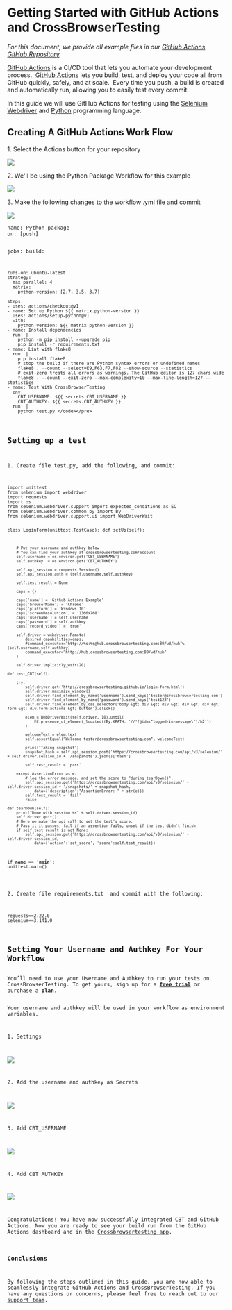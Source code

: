 <h1>Getting Started with GitHub Actions and CrossBrowserTesting</h1> 
<p><em>For this document, we provide all example files in our <a href="https://github.com/crossbrowsertesting/selenium-github_actions">GitHub Actions GitHub Repository</a>.</em></p>
<p><a href="https://github.com/features/actions">GitHub Actions</a> is a CI/CD tool that lets you automate your development process.  <a href="https://github.com/features/actions">GitHub Actions</a> lets you build, test, and deploy your code all from GitHub quickly, safely, and at scale.  Every time you push, a build is created and automatically run, allowing you to easily test every commit.</p>
<p>In this guide we will use GitHub Actions for testing using the <a href="https://www.seleniumhq.org/">Selenium Webdriver</a> and <a href="https://www.python.org/">Python</a> programming language.</p>
<h2>Creating A GitHub Actions Work Flow</h2>
<p>1. Select the Actions button for your repository</p>
<p><img src="http://help.crossbrowsertesting.com/wp-content/uploads/2019/11/Github_actions_actions.png" /></p>
<p>2. We'll be using the Python Package Workflow for this example</p>
<p><img src="http://help.crossbrowsertesting.com/wp-content/uploads/2019/11/GitHub_actions_python_workflow.png" /></p>
<p>3. Make the following changes to the workflow .yml file and commit</p>
<p><img src="http://help.crossbrowsertesting.com/wp-content/uploads/2019/11/github_actions_pythonyml.png" /></p>
<pre><code>name: Python package
on: [push] 

jobs:
  build:

    runs-on: ubuntu-latest
    strategy:
      max-parallel: 4
      matrix:
        python-version: [2.7, 3.5, 3.7]

    steps:
    - uses: actions/checkout@v1
    - name: Set up Python ${{ matrix.python-version }}
      uses: actions/setup-python@v1
      with:
        python-version: ${{ matrix.python-version }}
    - name: Install dependencies
      run: |
        python -m pip install --upgrade pip
        pip install -r requirements.txt
    - name: Lint with flake8
      run: |
        pip install flake8
        # stop the build if there are Python syntax errors or undefined names
        flake8 . --count --select=E9,F63,F7,F82 --show-source --statistics
        # exit-zero treats all errors as warnings. The GitHub editor is 127 chars wide
        flake8 . --count --exit-zero --max-complexity=10 --max-line-length=127 --statistics
    - name: Test With CrossBrowserTesting
      env:
        CBT_USERNAME: ${{ secrets.CBT_USERNAME }}
        CBT_AUTHKEY: ${{ secrets.CBT_AUTHKEY }}
      run: |
        python test.py </code></pre>
<h2>Setting up a test</h2>
<p>1. Create file test.py, add the following, and commit:</p>
<pre><code>import unittest
from selenium import webdriver
import requests
import os
from selenium.webdriver.support import expected_conditions as EC
from selenium.webdriver.common.by import By
from selenium.webdriver.support.ui import WebDriverWait

class LoginForm(unittest.TestCase):
    def setUp(self):

        # Put your username and authkey below
        # You can find your authkey at crossbrowsertesting.com/account
        self.username = os.environ.get('CBT_USERNAME')
        self.authkey  = os.environ.get('CBT_AUTHKEY')

        self.api_session = requests.Session()
        self.api_session.auth = (self.username,self.authkey)

        self.test_result = None

        caps = {}

        caps['name'] = 'Github Actions Example'
        caps['browserName'] = 'Chrome'
        caps['platform'] = 'Windows 10'
        caps['screenResolution'] = '1366x768'
        caps['username'] = self.username
        caps['password'] = self.authkey
        caps['record_video'] = 'true'

        self.driver = webdriver.Remote(
            desired_capabilities=caps,
            #command_executor="http://%s:%s@hub.crossbrowsertesting.com:80/wd/hub"%(self.username,self.authkey)
            command_executor="http://hub.crossbrowsertesting.com:80/wd/hub"
        )

        self.driver.implicitly_wait(20)

    def test_CBT(self):
    
        try:
            self.driver.get('http://crossbrowsertesting.github.io/login-form.html')
            self.driver.maximize_window()
            self.driver.find_element_by_name('username').send_keys('tester@crossbrowsertesting.com')
            self.driver.find_element_by_name('password').send_keys('test123')
            self.driver.find_element_by_css_selector('body &gt; div &gt; div &gt; div &gt; div &gt; form &gt; div.form-actions &gt; button').click()

            elem = WebDriverWait(self.driver, 10).until(
                EC.presence_of_element_located((By.XPATH, '//*[@id=\"logged-in-message\"]/h2'))
            )

            welcomeText = elem.text
            self.assertEqual("Welcome tester@crossbrowsertesting.com", welcomeText)

            print("Taking snapshot")
            snapshot_hash = self.api_session.post('https://crossbrowsertesting.com/api/v3/selenium/' + self.driver.session_id + '/snapshots').json()['hash']

            self.test_result = 'pass'

        except AssertionError as e:
            # log the error message, and set the score to "during tearDown()".
            self.api_session.put('https://crossbrowsertesting.com/api/v3/selenium/' + self.driver.session_id + '/snapshots/' + snapshot_hash,
                data={'description':"AssertionError: " + str(e)})
            self.test_result = 'fail'
            raise

    def tearDown(self):
        print("Done with session %s" % self.driver.session_id)
        self.driver.quit()
        # Here we make the api call to set the test's score.
        # Pass it it passes, fail if an assertion fails, unset if the test didn't finish
        if self.test_result is not None:
            self.api_session.put('https://crossbrowsertesting.com/api/v3/selenium/' + self.driver.session_id,
                data={'action':'set_score', 'score':self.test_result})


if __name__ == '__main__':
    unittest.main()</code></pre>
<p>2. Create file requirements.txt  and commit with the following:</p>
<pre><code>requests==2.22.0
selenium==3.141.0</code></pre>
<h2>Setting Your Username and Authkey For Your Workflow</h2>
<div class="blue-alert">You’ll need to use your Username and Authkey to run your tests on CrossBrowserTesting. To get yours, sign up for a <a href="https://crossbrowsertesting.com/freetrial"><b>free trial</b></a> or purchase a <a href="https://crossbrowsertesting.com/pricing"><b>plan</b></a>.</div>
<p>Your username and authkey will be used in your workflow as environment variables.</p>
<p>1. Settings</p>
<p><img src="http://help.crossbrowsertesting.com/wp-content/uploads/2019/11/github_actions_settings.png" /></p>
<p>2. Add the username and authkey as Secrets</p>
<p><img src="http://help.crossbrowsertesting.com/wp-content/uploads/2019/11/github_actions_secrets.png" /></p>
<p>3. Add CBT_USERNAME</p>
<p><img src="http://help.crossbrowsertesting.com/wp-content/uploads/2019/11/github_actions_secerts1.png" /></p>
<p>4. Add CBT_AUTHKEY</p>
<p><img src="http://help.crossbrowsertesting.com/wp-content/uploads/2019/11/github_actions_secerts2.png" /></p>
<p>Congratulations! You have now successfully integrated CBT and GitHub Actions. Now you are ready to see your build run from the GitHub Actions dashboard and in the <a href="https://app.crossbrowsertesting.com/selenium/results">Crossbrowsertesting app</a>.</p>
<h3>Conclusions</h3>
<p>By following the steps outlined in this guide, you are now able to seamlessly integrate GitHub Actions and CrossBrowserTesting. If you have any questions or concerns, please feel free to reach out to our <a href="mailto:support@crossbrowsertesting.com">support team</a>.</p>
